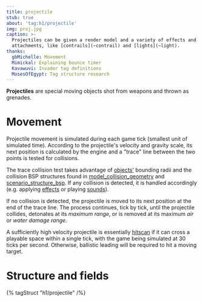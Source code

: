 ```yaml
---
title: projectile
stub: true
about: 'tag:h1/projectile'
img: proj.jpg
caption: >-
  Projectiles can be given a render model and a variety of effects and
  attachments, like [contrails](~contrail) and [lights](~light).
thanks:
  gbMichelle: Movement
  Mimickal: Explaining bounce timer
  Kavawuvi: Invader tag definitions
  MosesOfEgypt: Tag structure research
---
```

**Projectiles** are special moving objects shot from weapons and thrown as grenades.

# Movement
Projectile movement is simulated during each game tick (smallest unit of simulated time). According to the projectile's velocity and gravity scale, its next position is calculated by the engine and a "trace" line between the two points is tested for collisions.

The trace collision test takes advantage of [objects'](~object) bounding radii and the collision BSP structures found in [model_collision_geometry](~) and [scenario_structure_bsp](~). If any collision is detected, it is handled accordingly (e.g. applying [effects](~effect) or playing [sounds](~sound)).

If no collision is detected, the projectile is moved to its next position at the end of the trace line. The process continues, tick by tick, until the projectile collides, detonates at its _maximum range_, or is removed at its maximum _air_ or _water damage range_.

A sufficiently high velocity projectile is essentially [hitscan][] if it can cross a playable space within a single tick, with the game being simulated at 30 ticks per second. Otherwise, ballistic leading will be required to hit a moving target.

[hitscan]: https://en.wikipedia.org/wiki/Hitscan

# Structure and fields

{% tagStruct "h1/projectile" /%}
